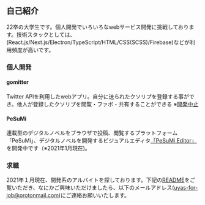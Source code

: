 ## 自己紹介
22卒の大学生です。個人開発でいろいろなwebサービス開発に挑戦しております。技術スタックとしては、(React.js/Next.js/Electron/TypeScript/HTML/CSS(SCSS)/Firebase)などが利用頻度が高いです。
### 個人開発
 #### gomitter
  Twitter APIを利用したwebアプリ。自分に送られたクソリプを登録する事ができ。他人が登録したクソリプを閲覧・ファボ・共有することができる
  ※[開発中止](https://github.com/u-yas/gomitter-portfolio-discompleted "開発中止")
  
 #### PeSuMi
  連載型のデジタルノベルをブラウザで投稿、閲覧するプラットフォーム「PeSuMi」、デジタルノベルを開発するビジュアルエディタ[「PeSuMi Editor」](https://github.com/u-yas/pesumi-editor)を開発中です（※2021年1月現在)。
 ### 求職
 2021年１月現在、開発系のアルバイトを探しております。下記の[README](https://github.com/u-yas/for-job)をご覧いただき、なにかご興味いただけましたら、以下のメールアドレス(uyas-for-job@protonmail.com)にご連絡お願いいたします。

